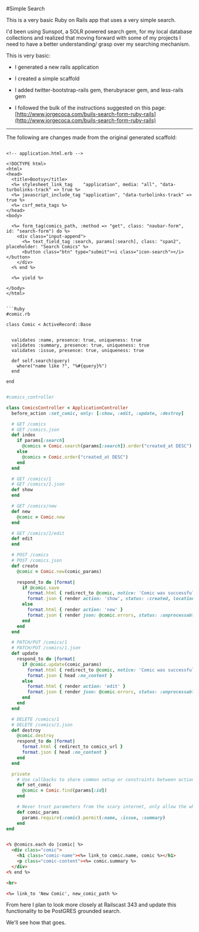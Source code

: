#Simple Search

This is a very basic Ruby on Rails app that uses a very simple search.

I'd been using Sunspot, a SOLR powered search gem, for my local database collections
and realized that moving forward with some of my projects I need to have a better understanding/
grasp over my searching mechanism.

This is very basic:

- I generated a new rails application

- I created a simple scaffold

- I added twitter-bootstrap-rails gem, therubyracer gem, and less-rails gem

- I followed the bulk of the instructions suggested on this page: [http://www.jorgecoca.com/buils-search-form-ruby-rails](http://www.jorgecoca.com/buils-search-form-ruby-rails)

---

The following are changes made from the original generated scaffold:

```HTML.ERB

<!-- application.html.erb -->

<!DOCTYPE html>
<html>
<head>
  <title>Bootsy</title>
  <%= stylesheet_link_tag    "application", media: "all", "data-turbolinks-track" => true %>
  <%= javascript_include_tag "application", "data-turbolinks-track" => true %>
  <%= csrf_meta_tags %>
</head>
<body>

  <%= form_tag(comics_path, :method => "get", class: "navbar-form", id: "search-form") do %>
    <div class="input-append">
      <%= text_field_tag :search, params[:search], class: "span2", placeholder: "Search Comics" %>
      <button class="btn" type="submit"><i class="icon-search"></i></button>
    </div>
  <% end %>

  <%= yield %>

</body>
</html>


```Ruby
#comic.rb

class Comic < ActiveRecord::Base


  validates :name, presence: true, uniqueness: true
  validates :summary, presence: true, uniqueness: true
  validates :issue, presence: true, uniqueness: true

  def self.search(query)
    where("name like ?", "%#{query}%")
  end

end

```

```Ruby

#comics_controller

class ComicsController < ApplicationController
  before_action :set_comic, only: [:show, :edit, :update, :destroy]

  # GET /comics
  # GET /comics.json
  def index
    if params[:search]
      @comics = Comic.search(params[:search]).order("created_at DESC")
    else
      @comics = Comic.order("created_at DESC")
    end
  end

  # GET /comics/1
  # GET /comics/1.json
  def show
  end

  # GET /comics/new
  def new
    @comic = Comic.new
  end

  # GET /comics/1/edit
  def edit
  end

  # POST /comics
  # POST /comics.json
  def create
    @comic = Comic.new(comic_params)

    respond_to do |format|
      if @comic.save
        format.html { redirect_to @comic, notice: 'Comic was successfully created.' }
        format.json { render action: 'show', status: :created, location: @comic }
      else
        format.html { render action: 'new' }
        format.json { render json: @comic.errors, status: :unprocessable_entity }
      end
    end
  end

  # PATCH/PUT /comics/1
  # PATCH/PUT /comics/1.json
  def update
    respond_to do |format|
      if @comic.update(comic_params)
        format.html { redirect_to @comic, notice: 'Comic was successfully updated.' }
        format.json { head :no_content }
      else
        format.html { render action: 'edit' }
        format.json { render json: @comic.errors, status: :unprocessable_entity }
      end
    end
  end

  # DELETE /comics/1
  # DELETE /comics/1.json
  def destroy
    @comic.destroy
    respond_to do |format|
      format.html { redirect_to comics_url }
      format.json { head :no_content }
    end
  end

  private
    # Use callbacks to share common setup or constraints between actions.
    def set_comic
      @comic = Comic.find(params[:id])
    end

    # Never trust parameters from the scary internet, only allow the white list through.
    def comic_params
      params.require(:comic).permit(:name, :issue, :summary)
    end
end

```

```HTML

<% @comics.each do |comic| %>
  <div class="comic">
    <h1 class="comic-name"><%= link_to comic.name, comic %></h1>
    <p class="comic-content"><%= comic.summary %>
  </div>
<% end %>

<br>

<%= link_to 'New Comic', new_comic_path %>


```


From here I plan to look more closely at Railscast 343 and update this functionality to be PostGRES grounded search.  

We'll see how that goes.
